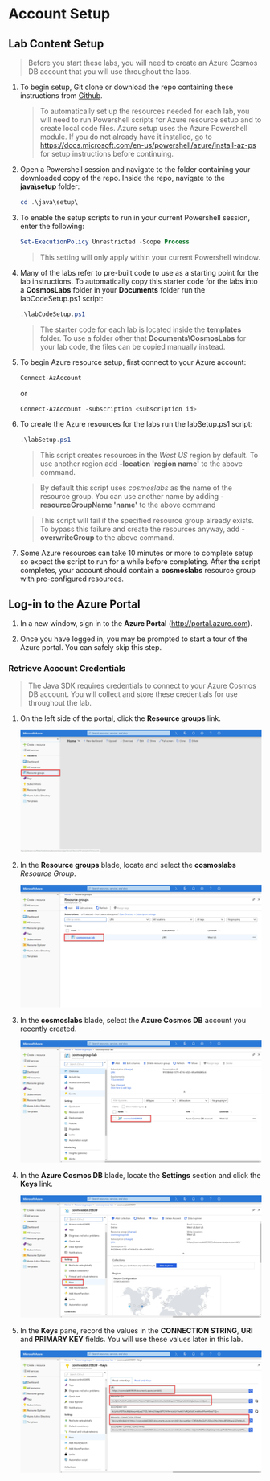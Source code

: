 # Account Setup

## Lab Content Setup

> Before you start these labs, you will need to create an Azure Cosmos DB account that you will use throughout the labs.

1. To begin setup, Git clone or download the repo containing these instructions from [Github](https://github.com/CosmosDB/labs).

   > To automatically set up the resources needed for each lab, you will need to run Powershell scripts for Azure resource setup and to create local code files. Azure setup uses the Azure Powershell module. If you do not already have it installed, go to <https://docs.microsoft.com/en-us/powershell/azure/install-az-ps> for setup instructions before continuing.

1. Open a Powershell session and navigate to the folder containing your downloaded copy of the repo. Inside the repo, navigate to the **java\setup** folder:

   ```powershell
   cd .\java\setup\
   ```

1. To enable the setup scripts to run in your current Powershell session, enter the following:

   ```powershell
   Set-ExecutionPolicy Unrestricted -Scope Process
   ```

   > This setting will only apply within your current Powershell window.

1. Many of the labs refer to pre-built code to use as a starting point for the lab instructions. To automatically copy this starter code for the labs into a **CosmosLabs** folder in your **Documents** folder run the labCodeSetup.ps1 script:

   ```powershell
   .\labCodeSetup.ps1
   ```

   > The starter code for each lab is located inside the **templates** folder. To use a folder other that **Documents\CosmosLabs** for your lab code, the files can be copied manually instead.

1. To begin Azure resource setup, first connect to your Azure account:

   ```powershell
   Connect-AzAccount
   ```

   or

   ```powershell
   Connect-AzAccount -subscription <subscription id>
   ```

1. To create the Azure resources for the labs run the labSetup.ps1 script:

   ```powershell
   .\labSetup.ps1
   ```

   > This script creates resources in the _West US_ region by default. To use another region add **-location 'region name'** to the above command.

   > By default this script uses _cosmoslabs_ as the name of the resource group. You can use another name by adding **-resourceGroupName 'name'** to the above command

   > This script will fail if the specified resource group already exists. To bypass this failure and create the resources anyway, add **-overwriteGroup** to the above command.

1. Some Azure resources can take 10 minutes or more to complete setup so expect the script to run for a while before completing. After the script completes, your account should contain a **cosmoslabs** resource group with pre-configured resources.

## Log-in to the Azure Portal

1. In a new window, sign in to the **Azure Portal** (<http://portal.azure.com>).

1. Once you have logged in, you may be prompted to start a tour of the Azure portal. You can safely skip this step.

### Retrieve Account Credentials

> The Java SDK requires credentials to connect to your Azure Cosmos DB account. You will collect and store these credentials for use throughout the lab.

1. On the left side of the portal, click the **Resource groups** link.

   ![Resource groups](../media/02-resource_groups.jpg)

1. In the **Resource groups** blade, locate and select the **cosmoslabs** _Resource Group_.

   ![Lab resource group](../media/02-lab_resource_group.jpg)

1. In the **cosmoslabs** blade, select the **Azure Cosmos DB** account you recently created.

   ![Cosmos resource](../media/02-cosmos_resource.jpg)

1. In the **Azure Cosmos DB** blade, locate the **Settings** section and click the **Keys** link.

   ![Keys pane](../media/02-keys_pane.jpg)

1. In the **Keys** pane, record the values in the **CONNECTION STRING**, **URI** and **PRIMARY KEY** fields. You will use these values later in this lab.

   ![Credentials](../media/02-keys.jpg)
